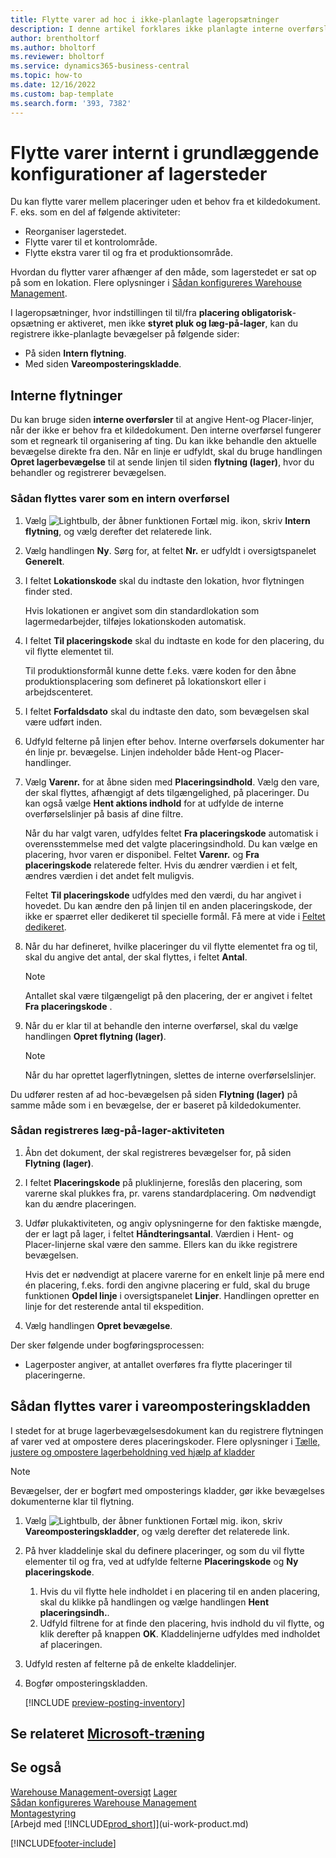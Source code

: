 ```yaml
---
title: Flytte varer ad hoc i ikke-planlagte lageropsætninger
description: I denne artikel forklares ikke planlagte interne overførsler mellem placeringer uden behov fra kildedokumenter.
author: brentholtorf
ms.author: bholtorf
ms.reviewer: bholtorf
ms.service: dynamics365-business-central
ms.topic: how-to
ms.date: 12/16/2022
ms.custom: bap-template
ms.search.form: '393, 7382'
---
```

# Flytte varer internt i grundlæggende konfigurationer af lagersteder

Du kan flytte varer mellem placeringer uden et behov fra et kildedokument. F. eks. som en del af følgende aktiviteter:

* Reorganiser lagerstedet.
* Flytte varer til et kontrolområde.
* Flytte ekstra varer til og fra et produktionsområde. 

Hvordan du flytter varer afhænger af den måde, som lagerstedet er sat op på som en lokation. Flere oplysninger i [Sådan konfigureres Warehouse Management](warehouse-setup-warehouse.md).

I lageropsætninger, hvor indstillingen til til/fra **placering obligatorisk**-opsætning er aktiveret, men ikke **styret pluk og læg-på-lager**, kan du registrere ikke-planlagte bevægelser på følgende sider:  

* På siden **Intern flytning**.
* Med siden **Vareomposteringskladde**.  

## Interne flytninger

Du kan bruge siden **interne overførsler** til at angive Hent-og Placer-linjer, når der ikke er behov fra et kildedokument. Den interne overførsel fungerer som et regneark til organisering af ting. Du kan ikke behandle den aktuelle bevægelse direkte fra den. Når en linje er udfyldt, skal du bruge handlingen **Opret lagerbevægelse** til at sende linjen til siden **flytning (lager)**, hvor du behandler og registrerer bevægelsen.

### Sådan flyttes varer som en intern overførsel

1. Vælg ![Lightbulb, der åbner funktionen Fortæl mig.](media/ui-search/search_small.png "Fortæl mig, hvad du vil foretage dig") ikon, skriv **Intern flytning**, og vælg derefter det relaterede link.  
2. Vælg handlingen **Ny**. Sørg for, at feltet **Nr.** er udfyldt i oversigtspanelet **Generelt**.
3. I feltet **Lokationskode** skal du indtaste den lokation, hvor flytningen finder sted.  

    Hvis lokationen er angivet som din standardlokation som lagermedarbejder, tilføjes lokationskoden automatisk.  
4. I feltet **Til placeringskode** skal du indtaste en kode for den placering, du vil flytte elementet til.

    Til produktionsformål kunne dette f.eks. være koden for den åbne produktionsplacering som defineret på lokationskort eller i arbejdscenteret.  
5. I feltet **Forfaldsdato** skal du indtaste den dato, som bevægelsen skal være udført inden.  
6. Udfyld felterne på linjen efter behov. Interne overførsels dokumenter har én linje pr. bevægelse. Linjen indeholder både Hent-og Placer-handlinger.
7. Vælg **Varenr.** for at åbne siden med **Placeringsindhold**. Vælg den vare, der skal flyttes, afhængigt af dets tilgængelighed, på placeringer. Du kan også vælge **Hent aktions indhold** for at udfylde de interne overførselslinjer på basis af dine filtre.  

    Når du har valgt varen, udfyldes feltet **Fra placeringskode** automatisk i overensstemmelse med det valgte placeringsindhold. Du kan vælge en placering, hvor varen er disponibel. Feltet **Varenr.** og **Fra placeringskode** relaterede felter. Hvis du ændrer værdien i et felt, ændres værdien i det andet felt muligvis.  

    Feltet **Til placeringskode** udfyldes med den værdi, du har angivet i hovedet. Du kan ændre den på linjen til en anden placeringskode, der ikke er spærret eller dedikeret til specielle formål. Få mere at vide i [Feltet dedikeret](warehouse-how-to-create-individual-bins.md#the-dedicated-field).  

8. Når du har defineret, hvilke placeringer du vil flytte elementet fra og til, skal du angive det antal, der skal flyttes, i feltet **Antal**.  

    > [!NOTE]  
    > Antallet skal være tilgængeligt på den placering, der er angivet i feltet **Fra placeringskode** .  

9. Når du er klar til at behandle den interne overførsel, skal du vælge handlingen **Opret flytning (lager)**.  

    > [!NOTE]  
    >  Når du har oprettet lagerflytningen, slettes de interne overførselslinjer.  

Du udfører resten af ad hoc-bevægelsen på siden **Flytning (lager)** på samme måde som i en bevægelse, der er baseret på kildedokumenter.

### Sådan registreres læg-på-lager-aktiviteten

1. Åbn det dokument, der skal registreres bevægelser for, på siden **Flytning (lager)**.  
2. I feltet **Placeringskode** på pluklinjerne, foreslås den placering, som varerne skal plukkes fra, pr. varens standardplacering. Om nødvendigt kan du ændre placeringen.
3. Udfør plukaktiviteten, og angiv oplysningerne for den faktiske mængde, der er lagt på lager, i feltet **Håndteringsantal**. Værdien i Hent- og Placer-linjerne skal være den samme. Ellers kan du ikke registrere bevægelsen.

    Hvis det er nødvendigt at placere varerne for en enkelt linje på mere end én placering, f.eks. fordi den angivne placering er fuld, skal du bruge funktionen **Opdel linje** i oversigtspanelet **Linjer**. Handlingen opretter en linje for det resterende antal til ekspedition.  
4. Vælg handlingen **Opret bevægelse**.  

Der sker følgende under bogføringsprocessen:

* Lagerposter angiver, at antallet overføres fra flytte placeringer til placeringerne.

## Sådan flyttes varer i vareomposteringskladden

I stedet for at bruge lagerbevægelsesdokument kan du registrere flytningen af varer ved at ompostere deres placeringskoder. Flere oplysninger i [Tælle, justere og ompostere lagerbeholdning ved hjælp af kladder](inventory-how-count-adjust-reclassify.md)

> [!NOTE]  
> Bevægelser, der er bogført med omposterings kladder, gør ikke bevægelses dokumenterne klar til flytning.  

1. Vælg ![Lightbulb, der åbner funktionen Fortæl mig.](media/ui-search/search_small.png "Fortæl mig, hvad du vil foretage dig") ikon, skriv **Vareomposteringskladder**, og vælg derefter det relaterede link.  
2. På hver kladdelinje skal du definere placeringer, og som du vil flytte elementer til og fra, ved at udfylde felterne **Placeringskode** og **Ny placeringskode**.  

    1. Hvis du vil flytte hele indholdet i en placering til en anden placering, skal du klikke på handlingen og vælge handlingen **Hent placeringsindh.**.  
    2. Udfyld filtrene for at finde den placering, hvis indhold du vil flytte, og klik derefter på knappen **OK**. Kladdelinjerne udfyldes med indholdet af placeringen.  
3. Udfyld resten af felterne på de enkelte kladdelinjer.
4. Bogfør omposteringskladden.  

    [!INCLUDE [preview-posting-inventory](includes/preview-posting-inventory.md)]

## Se relateret [Microsoft-træning](/training/modules/manage-internal-warehouse-processes/)

## Se også

[Warehouse Management-oversigt](design-details-warehouse-management.md)
[Lager](inventory-manage-inventory.md)  
[Sådan konfigureres Warehouse Management](warehouse-setup-warehouse.md)  
[Montagestyring](assembly-assemble-items.md)  
[Arbejd med [!INCLUDE[prod_short](includes/prod_short.md)]](ui-work-product.md)


[!INCLUDE[footer-include](includes/footer-banner.md)]
